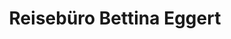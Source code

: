 ---
title: "Reisebüro Bettina Eggert"
url: /osterode-am-harz/reisebuero-bettina-eggert/
shop: Reisebüro
---